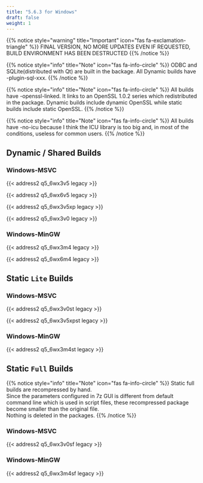 ```yaml
---
title: "5.6.3 for Windows"
draft: false
weight: 1
---
```


{{% notice style="warning" title="Important" icon="fas fa-exclamation-triangle" %}}
FINAL VERSION, NO MORE UPDATES EVEN IF REQUESTED, BUILD ENVIRONMENT HAS BEEN DESTRUCTED
{{% /notice %}}

{{% notice style="info" title="Note"  icon="fas fa-info-circle" %}}
ODBC and SQLite(distributed with Qt) are built in the backage. All Dynamic builds have -plugin-sql-xxx.
{{% /notice %}}

{{% notice style="info" title="Note"  icon="fas fa-info-circle" %}}
All builds have -openssl-linked. It links to an OpenSSL 1.0.2 series which redistributed in the package. Dynamic builds include dynamic OpenSSL while static builds include static OpenSSL.
{{% /notice %}}

{{% notice style="info" title="Note"  icon="fas fa-info-circle" %}}
All builds have -no-icu because I think the ICU library is too big and, in most of the conditions, useless for common users.
{{% /notice %}}

## Dynamic / Shared Builds

### Windows-MSVC

{{< address2 q5_6wx3v5 legacy >}}

{{< address2 q5_6wx6v5 legacy >}}

{{< address2 q5_6wx3v5xp legacy >}}

{{< address2 q5_6wx3v0 legacy >}}

### Windows-MinGW

{{< address2 q5_6wx3m4 legacy >}}

{{< address2 q5_6wx6m4 legacy >}}

## Static `Lite` Builds

### Windows-MSVC

{{< address2 q5_6wx3v0st legacy >}}

{{< address2 q5_6wx3v5xpst legacy >}}

### Windows-MinGW

{{< address2 q5_6wx3m4st legacy >}}

## Static `Full` Builds

{{% notice style="info" title="Note"  icon="fas fa-info-circle" %}}
Static full builds are recompressed by hand.  
Since the parameters configured in 7z GUI is different from default command line which is used in script files, these recompressed package become smaller than the original file.  
Nothing is deleted in the packages.
{{% /notice %}}

### Windows-MSVC

{{< address2 q5_6wx3v0sf legacy >}}

### Windows-MinGW

{{< address2 q5_6wx3m4sf legacy >}}
